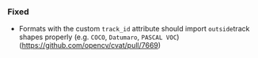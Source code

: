 ### Fixed

- Formats with the custom `track_id` attribute should import `outside`track shapes properly (e.g. `COCO`, `Datumaro`, `PASCAL VOC`)
  (<https://github.com/opencv/cvat/pull/7669>)